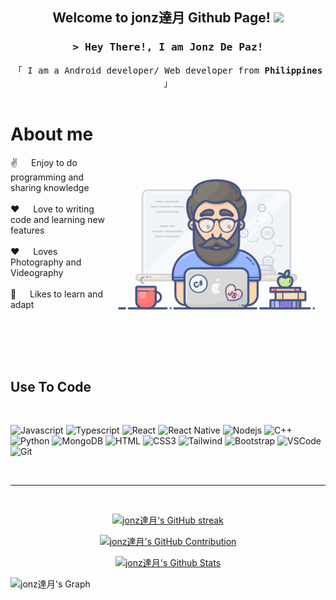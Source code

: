 
<h2 align="center">
  Welcome to jonz達月 Github Page!
  <img src="https://media.giphy.com/media/hvRJCLFzcasrR4ia7z/giphy.gif" width="28">
</h2>

<!--
Credits: https://github.com/alsiam/alsiam
 -->

<!-- Intro  -->
<h3 align="center">
        <samp>&gt; Hey There!, I am Jonz De Paz!
        <!--
                <b><a target="_blank" href="https://alsiam.com">Al Siam</a></b>
        -->
        </samp>
</h3>


<p align="center"> 
  <samp>
    <!--
    <a href="https://www.google.com/search?q=Al+Siam">「 Google Me 」</a>
    -->
    「 I am a Android developer/ Web developer from <b>Philippines</b> 」
    <br>
    <br>
  </samp>
</p>

<!-- About Section -->
 # About me
 
<p>
 <img align="right" width="350" src="/assets/programmer.gif" alt="Coding gif" />
  
 ✌️  &emsp; Enjoy to do programming and sharing knowledge <br/><br/>
 ❤️ &emsp; Love to writing code and learning new features<br/><br/>
 ❤️ &emsp; Loves Photography and Videography<br/><br/>
 💬 &emsp; Likes to learn and adapt

</p>
<br/>
<br/>
<br/>
<br/>




## Use To Code
<br/>

![Javascript](https://img.shields.io/badge/Javascript-F0DB4F?style=for-the-badge&labelColor=black&logo=javascript&logoColor=F0DB4F)
![Typescript](https://img.shields.io/badge/Typescript-007acc?style=for-the-badge&labelColor=black&logo=typescript&logoColor=007acc)
![React](https://img.shields.io/badge/-React-61DBFB?style=for-the-badge&labelColor=black&logo=react&logoColor=61DBFB)
![React Native](https://img.shields.io/badge/React_Native-20232A?style=for-the-badge&labelColor=black&logo=react&logoColor=61DAFB)
![Nodejs](https://img.shields.io/badge/Nodejs-3C873A?style=for-the-badge&labelColor=black&logo=node.js&logoColor=3C873A)
![C++](https://img.shields.io/badge/C++-00599C?style=for-the-badge&labelColor=black&logo=cplusplus&logoColor=00599C)
![Python](https://img.shields.io/badge/Python-3776AB?style=for-the-badge&labelColor=black&logo=python&logoColor=3776AB)
![MongoDB](https://img.shields.io/badge/MongoDB-4EA94B?style=for-the-badge&labelColor=black&logo=mongodb&logoColor=4EA94B)
![HTML](https://img.shields.io/badge/HTML5-E34F26?style=for-the-badge&labelColor=black&logo=html5&logoColor=E34F26)
![CSS3](https://img.shields.io/badge/CSS3-1572B6?style=for-the-badge&labelColor=black&logo=css3&logoColor=1572B6)
![Tailwind](https://img.shields.io/badge/Tailwind_CSS-06B6D4?style=for-the-badge&labelColor=black&logo=tailwindcss&logoColor=06B6D4)
![Bootstrap](https://img.shields.io/badge/Bootstrap-563D7C?style=for-the-badge&labelColor=black&logo=bootstrap&logoColor=563D7C)
![VSCode](https://img.shields.io/badge/Visual_Studio-0078d7?style=for-the-badge&labelColor=black&logo=codio&logoColor=0078d7)
![Git](https://img.shields.io/badge/Git-F05032?style=for-the-badge&labelColor=black&logo=git&logoColor=F05032)


<br/>
<hr/>
<br/>

<p align="center">
  <a href="https://github.com/mirabelle1999">
    <img src="https://github-readme-streak-stats.herokuapp.com?user=mirabelle1999&theme=midnight-purple" alt="jonz達月's GitHub streak"/>
  </a>
</p>

<p align="center">
  <a href="https://github.com/mirabelle1999">
    <img src="http://github-profile-summary-cards.vercel.app/api/cards/profile-details?username=mirabelle1999&theme=midnight_purple" alt="jonz達月's GitHub Contribution"/>
  </a>
</p>

<p align="center"> 
    <a href="https://github.com/mirabelle1999"><img alt="jonz達月's Github Stats" src="https://denvercoder1-github-readme-stats.vercel.app/api?username=mirabelle1999&show_icons=true&count_private=true&theme=react&border_color=7F3FBF&bg_color=0D1117&title_color=F85D7F&icon_color=F8D866" height="192px" width="49.5%"e" height="192px" width="49.5%"/></a>
  <br/>
</p>


![jonz達月's Graph](https://github-readme-activity-graph.vercel.app/graph?username=mirabelle1999&custom_title=jonz達月's%20GitHub%20Activity%20Graph&bg_color=0D1117&color=7F3FBF&line=7F3FBF&point=7F3FBF&area_color=FFFFFF&title_color=FFFFFF&area=true)
